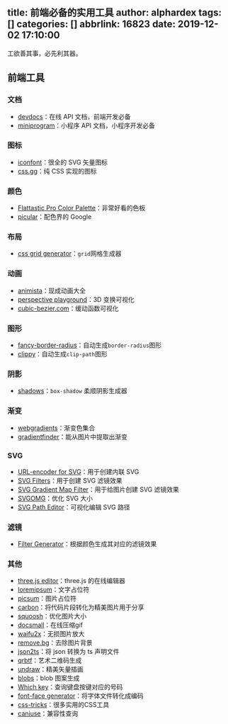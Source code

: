 title: 前端必备的实用工具
author: alphardex
tags: []
categories: []
abbrlink: 16823
date: 2019-12-02 17:10:00
---
工欲善其事，必先利其器。

<!--more-->

## 前端工具

### 文档

- [devdocs](https://devdocs.io/)：在线 API 文档，前端开发必备
- [miniprogram](https://developers.weixin.qq.com/miniprogram/dev/framework/)：小程序 API 文档，小程序开发必备

### 图标

- [iconfont](https://www.iconfont.cn/)：很全的 SVG 矢量图标
- [css.gg](https://css.gg/app)：纯 CSS 实现的图标

### 颜色

- [Flattastic Pro Color Palette](https://codepen.io/rodriguesmarcos/pen/CapmI)：非常好看的色板
- [picular](https://picular.co)：配色界的 Google

### 布局

- [css grid generator](https://cssgrid-generator.netlify.com/)：`grid`网格生成器

### 动画

- [animista](http://animista.net/)：现成动画大全
- [perspective playground](https://codepen.io/mburakerman/pen/wrZKwe)：3D 变换可视化
- [cubic-bezier.com](https://cubic-bezier.com/)：缓动函数可视化

### 图形

- [fancy-border-radius](https://9elements.github.io/fancy-border-radius)：自动生成`border-radius`图形
- [clippy](https://bennettfeely.com/clippy/)：自动生成`clip-path`图形

### 阴影

- [shadows](https://brumm.af/shadows)：`box-shadow` 柔顺阴影生成器

### 渐变

- [webgradients](https://webgradients.com/)：渐变色集合
- [gradientfinder](http://gradientfinder.com/)：能从图片中提取出渐变

### SVG

- [URL-encoder for SVG](http://yoksel.github.io/url-encoder/)：用于创建内联 SVG
- [SVG Filters](https://yoksel.github.io/svg-filters/#/)：用于创建 SVG 滤镜效果
- [SVG Gradient Map Filter](https://yoksel.github.io/svg-gradient-map/#/)：用于给图片创建 SVG 滤镜效果
- [SVGOMG](https://jakearchibald.github.io/svgomg/)：优化 SVG 大小
- [SVG Path Editor](https://yqnn.github.io/svg-path-editor/)：可视化编辑 SVG 路径

### 滤镜

- [Filter Generator](https://codepen.io/sosuke/pen/Pjoqqp)：根据颜色生成其对应的滤镜效果

### 其他

- [three.js editor](https://threejs.org/editor/)：three.js 的在线编辑器
- [loremipsum](https://loremipsum.io/)：文字占位符
- [picsum](https://picsum.photos/)：图片占位符
- [carbon](https://carbon.now.sh/)：将代码片段转化为精美图片用于分享
- [squoosh](https://squoosh.app/)：优化图片大小
- [docsmall](https://docsmall.com/gif-compress)：在线压缩gif
- [waifu2x](http://waifu2x.udp.jp/)：无损图片放大
- [remove.bg](https://www.remove.bg/)：去除图片背景
- [json2ts](http://json2ts.com/)：将 json 转换为 ts 声明文件
- [qrbtf](https://qrbtf.com/)：艺术二维码生成
- [undraw](https://undraw.co/illustrations)：精美矢量插画
- [blobs](https://blobs.app/)：blob 图案生成
- [Which key](https://which-key.netlify.app/)：查询键盘按键对应的号码
- [font-face generator](https://transfonter.org/)：将字体文件转化成编码
- [css-tricks](http://css-tricks.neatbang.com/)：很多实用的CSS工具
- [caniuse](https://caniuse.com/)：兼容性查询
